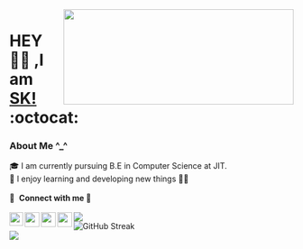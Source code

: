 <img align="right" src="https://user-images.githubusercontent.com/89591339/202513004-3f8ca0c1-72fc-45de-89a7-14f8ca8414c9.gif" width="408" height="169" > 

# HEY 👋🏼 ,I am [SK!](https://github.com/SKsaikiran) :octocat:
### About Me  ^_^ 
🎓 I am currently pursuing B.E in Computer Science at JIT. </br> 
 👾 I enjoy learning and developing new things 👨‍💻 </br>
 <br />
 🔗 &nbsp;**Connect with me 🤝** <br /><br />
<a href="https://www.linkedin.com/in/sai-kiran-j-5102371b3/">
  <img align="left" width="24px" src="https://www.vectorlogo.zone/logos/linkedin/linkedin-icon.svg"  target="_blank"/>
</a>
<a href="mailto:saikiranj2002@gmail.com">
  <img align="left" width="26px" src="https://www.vectorlogo.zone/logos/gmail/gmail-icon.svg" />
</a>
<a href="https://www.instagram.com/Boyfromkoi/">
  <img align="left" width="26px" src="https://www.vectorlogo.zone/logos/instagram/instagram-icon.svg" />
</a>
<a href="https://devfolio.co/@SaikiranJ">
  <img align="left" width="26px" src="https://cdn1.iconfinder.com/data/icons/logos-and-brands-3/512/84_Dev_logo_logos-512.png" />
</a>
<img src="https://user-images.githubusercontent.com/73097560/115834477-dbab4500-a447-11eb-908a-139a6edaec5c.gif">
<br />
![GitHub Streak](https://github-readme-streak-stats.herokuapp.com/?user=SKsaikiran&theme=dark-smoky)
<br/>
<img src="https://user-images.githubusercontent.com/73097560/115834477-dbab4500-a447-11eb-908a-139a6edaec5c.gif">
<br />
